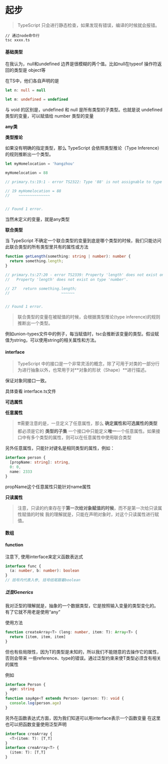 # 起步

> TypeScript 只会进行静态检查，如果发现有错误，编译的时候就会报错。

```
// 通过node命令行
tsc xxxx.ts
```


#### 基础类型

在我认为，null和undefined 边界是很模糊的两个值。比如null在typeof 操作符返回的类型是 object等

在TS中，他们各自声明的是

```ts
let n: null = null

let m: undefined = undefined
```

与 void 的区别是，undefined 和 null 是所有类型的子类型。也就是说 undefined 类型的变量，可以赋值给 number 类型的变量


**any类**

**类型推论**

如果没有明确的指定类型，那么 TypeScript 会依照类型推论（Type Inference）的规则推断出一个类型。

```ts
let myHomelocation = 'hangzhou'

myHomelocation = 88

// primary.ts:19:1 - error TS2322: Type '88' is not assignable to type 'string'.

// 19 myHomelocation = 88
//    ~~~~~~~~~~~~~~


// Found 1 error.

```

当然未定义的变量，就是any类型


**联合类型**

当 TypeScript 不确定一个联合类型的变量到底是哪个类型的时候，我们只能访问此联合类型的所有类型里共有的属性或方法

```ts
function getLength(something: string | number): number {
  return something.length;
}

// primary.ts:27:20 - error TS2339: Property 'length' does not exist on type 'string | number'.
//   Property 'length' does not exist on type 'number'.

// 27   return something.length;
//                       ~~~~~~


// Found 1 error.

```

> 联合类型的变量在被赋值的时候，会根据类型推论(type inference)的规则推断出一个类型。

例如union-types文件中的例子，每当赋值时，tsc会推断该变量的类型。假设赋值为string，可以使用string的相关属性和方法。

#### interface

> TypeScript 中的接口是一个非常灵活的概念，除了可用于对类的一部分行为进行抽象以外，也常用于对**对象的形状（Shape）**进行描述。

保证对象同接口一致。

具体查看 interface.ts文件

**可选属性**

**任意属性**

> :exclamation::exclamation:需要注意的是，一旦定义了任意属性，那么 **确定属性和可选属性的类型** 都必须是它的 **类型的子集**
> 一个接口中只能定义**唯一**一个任意属性。如果接口中有多个类型的属性，则可以在任意属性中使用联合类型

另外任意属性，只能针对键名是相同类型的属性，例如：

```ts
interface person {
  [propName: string]: string,
  0: 0,
  name: 2333
}
```
propName这个任意属性只能针对name属性

**只读属性**

> 注意，只读的约束存在于**第一次给对象赋值的时候**，而不是第一次给只读属性赋值的时候
> 我的理解就是，只能在声明对象时，对这个只读属性进行赋值。

#### 数组

#### function

注意下, 使用interface来定义函数表达式
```ts
interface func {
  (a: number, b: number): boolean
}
// 括号内代表入参, 括号结尾跟着boolean
```

##### 泛型Generics

我对泛型的理解就是，抽象的一个数据类型，它是按照输入变量的类型变化的。
有了它就不用老是使用“any”

使用方法
```ts
function createArray<T> (leng: number, item: T): Array<T> {
  return [item, item, item]
}
```

但也有些局限性，因为T的类型是未知的，所以我们不能随意的去操作它的属性，否则会带来
一些reference、type的错误。通过泛型约束来使T类型必须含有相关的属性

例如
```ts
interface Person {
  age: string
}
function sayAge<T extends Person> (person: T): void {
  console.log(person.age)
}
```

另外在函数表达式方面，因为我们知道可以用interface表示一个函数变量
在这里也可以把函数变量使用泛型声明

```ts
interface creaArray {
  <T>(item: T): [T,T]
}
interface creaArray<T> {
  (item: T): [T,T]
}
```